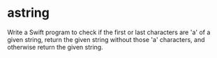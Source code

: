 # astring
Write a Swift program to check if the first or last characters are 'a' of a given string, return the given string without those 'a' characters, and otherwise return the given string.

